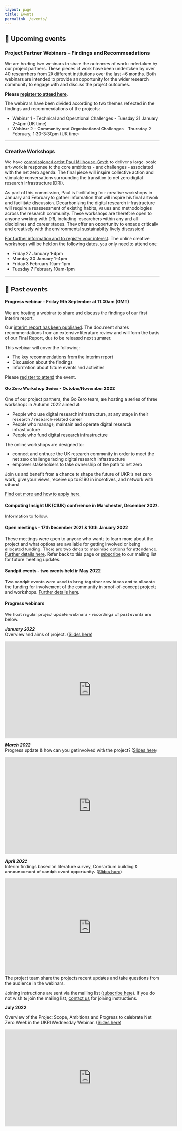 ```yaml
---
layout: page
title: Events
permalink: /events/
---
```

## 📅 Upcoming events

### Project Partner Webinars – Findings and Recommendations  

We are holding two webinars to share the outcomes of work undertaken by our project partners. These pieces of work have been undertaken by over 40 researchers from 20 different institutions over the last ~6 months. Both webinars are intended to provide an opportunity for the wider research community to engage with and discuss the project outcomes.

**Please [register to attend here](https://www.eventbrite.co.uk/e/net-zero-dri-project-partners-webinars-registration-490456527677)**. 

The webinars have been divided according to two themes reflected in the findings and recommendations of the projects:  

* Webinar 1 - Technical and Operational Challenges - Tuesday 31 January 2-4pm (UK time) 
* Webinar 2 - Community and Organisational Challenges - Thursday 2 February, 1:30-3:30pm (UK time) 

---

### Creative Workshops  

We have [commissioned artist Paul Millhouse-Smith](https://net-zero-dri.ceda.ac.uk/art-commission/) to deliver a large-scale art-work in response to the core ambitions - and challenges - associated with the net zero agenda. The final piece will inspire collective action and stimulate conversations surrounding the transition to net zero digital research infrastructure (DRI).  

As part of this commission, Paul is facilitating four creative workshops in January and February to gather information that will inspire his final artwork and facilitate discussion. Decarbonising the digital research infrastructure will require a reassessment of existing habits, values and methodologies across the research community. These workshops are therefore open to anyone working with DRI, including researchers within any and all disciplines and career stages. They offer an opportunity to engage critically and creatively with the environmental sustainability lively discussion! 

[For further information and to register your interest](https://forms.gle/2ZVcFWgo3RzrgJcb6). The online creative workshops will be held on the following dates, you only need to attend one: 
* Friday 27 January 1-4pm 
* Monday 30 January 1-4pm 
* Friday 3 February 10am-1pm 
* Tuesday 7 February 10am-1pm  

    

---
## 📅 Past events
    
#### Progress webinar - Friday 9th September at 11:30am (GMT)
We are hosting a webinar to share and discuss the findings of our first interim report.

Our [interim report has been published](https://net-zero-dri.ceda.ac.uk/reports/). The document shares recommendations from an extensive literature review and will form the basis of our Final Report, due to be released next summer.

This webinar will cover the following:
* The key recommendations from the interim report
* Discussion about the findings
* Information about future events and activities

Please [register to attend](https://www.eventbrite.co.uk/e/webinar-net-zero-dri-scoping-project-registration-406802305647) the event. 


#### Go Zero Workshop Series - October/November 2022
One of our project partners, the Go Zero team, are hosting a series of three workshops in Autumn 2022 aimed at: 
* People who use digital research infrastructure, at any stage in their research / research-related career
* People who manage, maintain and operate digital research infrastructure
* People who fund digital research infrastructure

The online workshops are designed to:
* connect and enthuse the UK research community in order to meet the net zero challenge facing digital research infrastructure
* empower stakeholders to take ownership of the path to net zero 

Join us and benefit from a chance to shape the future of UKRI’s net zero work, give your views, receive up to £190 in incentives, and network with others!

[Find out more and how to apply here.](https://net-zero-dri.ceda.ac.uk/go-zero/)

#### Computing Insight UK (CIUK) conference in Manchester, December 2022. 
Information to follow.


#### Open meetings - 17th December 2021 & 10th January 2022

These meetings were open to anyone who wants to learn more about the project and what options are available for getting involved or being allocated funding. There are two dates to maximise options for attendance. [Further details here](/open-meetings/). 
Refer back to this page or [subscribe](/subscribe/) to our mailing list for future meeting updates.

#### Sandpit events - two events held in May 2022

Two sandpit events were used to bring together new ideas and to allocate the funding for involvement of the community in proof-of-concept projects and workshops. [Further details here](/sandpit/). 


#### Progress webinars

We host regular project update webinars - recordings of past events are below.

***January 2022*** <br>
Overview and aims of project. ([Slides here](https://doi.org/10.5281/zenodo.5846587)) <br>

<iframe width="560" height="315" src="https://www.youtube.com/embed/DjoFp8sH1QM" title="YouTube video player" frameborder="0" allow="accelerometer; autoplay; clipboard-write; encrypted-media; gyroscope; picture-in-picture" allowfullscreen></iframe> <br>



***March 2022*** <br>
Progress update & how can you get involved with the project? ([Slides here](https://doi.org/10.5281/zenodo.6320839)) <br>

<iframe width="560" height="315" src="https://www.youtube.com/embed/dtYP4iRMm9E" title="YouTube video player" frameborder="0" allow="accelerometer; autoplay; clipboard-write; encrypted-media; gyroscope; picture-in-picture" allowfullscreen></iframe> <br>



***April 2022*** <br>
Interim findings based on literature survey, Consortium building & announcement of sandpit event opportunity. ([Slides here](https://doi.org/10.5281/zenodo.6461181)) <br>

<iframe width="560" height="315" src="https://www.youtube.com/embed/NpUAvLFgYOA" title="YouTube video player" frameborder="0" allow="accelerometer; autoplay; clipboard-write; encrypted-media; gyroscope; picture-in-picture" allowfullscreen></iframe> <br>
The project team share the projects recent updates and take questions from the audience in the webinars.<br>


Joining instructions are sent via the mailing list [(subscribe here)](/subscribe). If you do not wish to join the mailing list, [contact us](/contact/) for joining instructions. 



**July 2022**

Overview of the Project Scope, Ambitions and Progress to celebrate Net Zero Week in the UKRI Wednesday Webinar. ([Slides here](https://doi.org/10.5281/zenodo.6827837))

<iframe width="560" height="315" src="https://www.youtube.com/embed/ZL704l_p-Mk" title="YouTube video player" frameborder="0" allow="accelerometer; autoplay; clipboard-write; encrypted-media; gyroscope; picture-in-picture" allowfullscreen></iframe>
